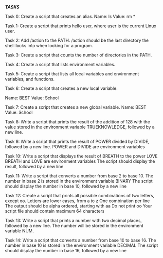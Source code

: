 ***TASKS***

Task 0:
Create a script that creates an alias.
Name: ls
Value: rm *

Task 1:
Create a script that prints hello user, where user is the current Linux user.

Task 2:
Add /action to the PATH. /action should be the last directory the shell looks into when looking for a program.

Task 3:
Create a script that counts the number of directories in the PATH.

Task 4:
Create a script that lists environment variables.

Task 5:
Create a script that lists all local variables and environment variables, and functions.

Task 6:
Create a script that creates a new local variable.

Name: BEST
Value: School

Task 7:
Create a script that creates a new global variable.
Name: BEST
Value: School

Task 8:
Write a script that prints the result of the addition of 128 with the value stored in the environment variable TRUEKNOWLEDGE, followed by a new line.

Task 9:
Write a script that prints the result of POWER divided by DIVIDE, followed by a new line.
POWER and DIVIDE are environment variables

Task 10:
Write a script that displays the result of BREATH to the power LOVE
BREATH and LOVE are environment variables
The script should display the result, followed by a new line

Task 11:
Write a script that converts a number from base 2 to base 10.
The number in base 2 is stored in the environment variable BINARY
The script should display the number in base 10, followed by a new line

Task 12:
Create a script that prints all possible combinations of two letters, except oo.
Letters are lower cases, from a to z
One combination per line
The output should be alpha ordered, starting with aa
Do not print oo
Your script file should contain maximum 64 characters

Task 13:
Write a script that prints a number with two decimal places, followed by a new line.
The number will be stored in the environment variable NUM.

Task 14:
Write a script that converts a number from base 10 to base 16.
The number in base 10 is stored in the environment variable DECIMAL
The script should display the number in base 16, followed by a new line

